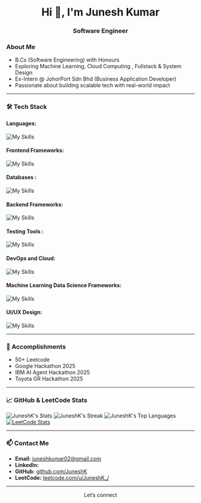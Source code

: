 <h1 align="center">Hi 👋, I'm Junesh Kumar</h1>
<h3 align="center"> Software Engineer</h3>


### About Me
-  B.Cs (Software Engineering) with Honours 
-  Exploring Machine Learning, Cloud Computing , Fullstack & System Design  
-  Ex-Intern @ JohorPort Sdn Bhd (Business Application Developer)
-  Passionate about building scalable tech with real-world impact

---

### 🛠️ Tech Stack

#### Languages:
![My Skills](https://skillicons.dev/icons?i=js,html,css,java,cpp,python,typescript,php)  
    

#### Frontend Frameworks:
![My Skills](https://skillicons.dev/icons?i=react,spring,nextjs,vue,threejs,materialui,tailwindcss,bootstrap,angular) 


#### Databases :
![My Skills](https://skillicons.dev/icons?i=mysql,mongodb,postgresql,redis) 

    
#### Backend Frameworks:
![My Skills](https://skillicons.dev/icons?i=nodejs,express,django,firebase) 


#### Testing Tools :
![My Skills](https://skillicons.dev/icons?i=selenium,jest,cypress) 

    
#### DevOps and Cloud:
![My Skills](https://skillicons.dev/icons?i=docker,kubernetes,githubactions,aws,azure,gcp,jenkins) 

    
#### Machine Learning Data Science Frameworks:
![My Skills](https://skillicons.dev/icons?i=tensorflow,opencv,sqlite,pytorch,sklearn) 

    
#### UI/UX Design:
![My Skills](https://skillicons.dev/icons?i=figma) 

---


### 🏅 Accomplishments
- 50+ Leetcode
- Google Hackathon 2025
- IBM AI Agent Hackathon 2025
- Toyota GR Hackathon 2025

---

### 📈 GitHub & LeetCode Stats


![JuneshK's Stats](https://github-readme-stats.vercel.app/api?username=JuneshK&theme=vue-dark&show_icons=true&hide_border=true&count_private=false)
![JuneshK's Streak](https://github-readme-streak-stats.herokuapp.com/?user=JuneshK&theme=vue-dark&hide_border=true)
![JuneshK's Top Languages](https://github-readme-stats.vercel.app/api/top-langs/?username=JuneshK&theme=vue-dark&show_icons=true&hide_border=true&layout=compact)
[![LeetCode Stats](https://leetcard.jacoblin.cool/JuneshK?theme=dark&font=Fira%20Code&ext=heatmap)](https://leetcode.com/u/JuneshK/)



---

### 📫 Contact Me

-  **Email:** juneshkumar02@gmail.com    
-  **LinkedIn:** 
-  **GitHub:** [github.com/JuneshK](https://github.com/JuneshK)  
-  **LeetCode:** [leetcode.com/u/JuneshK_/](https://leetcode.com/u/JuneshK/)

---

<div align="center"> Let’s connect </div>
